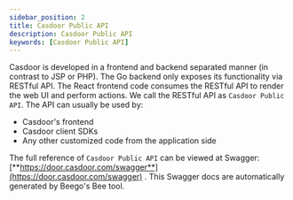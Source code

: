 ```yaml
---
sidebar_position: 2
title: Casdoor Public API
description: Casdoor Public API
keywords: [Casdoor Public API]
---
```


Casdoor is developed in a frontend and backend separated manner (in contrast to JSP or PHP). The Go backend only exposes its functionality via RESTful API. The React frontend code consumes the RESTful API to render the web UI and perform actions. We call the RESTful API as `Casdoor Public API`. The API can usually be used by:

- Casdoor's frontend
- Casdoor client SDKs
- Any other customized code from the application side

The full reference of `Casdoor Public API` can be viewed at Swagger: [**https://door.casdoor.com/swagger**](https://door.casdoor.com/swagger) . This Swagger docs are automatically generated by Beego's Bee tool.
